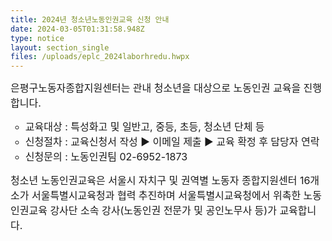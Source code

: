```yaml
---
title: 2024년 청소년노동인권교육 신청 안내
date: 2024-03-05T01:31:58.948Z
type: notice
layout: section_single
files: /uploads/eplc_2024laborhredu.hwpx
---
```

<p><span style="font-size: 12pt;">은평구노동자종합지원센터는 관내 청소년을 대상으로 노동인권 교육을 진행합니다.</span></p>
<ul style="list-style-type: circle;">
<li><span style="font-size: 12pt;">교육대상 : 특성화고 및 일반고, 중등, 초등, 청소년 단체 등</span></li>
<li><span style="font-size: 12pt;">신청절차 : 교육신청서 작성 ▶ 이메일 제출 ▶ 교육 확정 후 담당자 연락</span></li>
<li><span style="font-size: 12pt;">신청문의 : 노동인권팀 02-6952-1873</span></li>
</ul>
<p><span style="font-size: 12pt;">청소년 노동인권교육은 서울시 자치구 및 권역별 노동자 종합지원센터 16개소가 서울특별시교육청과 협력 추진하며 서울특별시교육청에서 위촉한 노동인권교육 강사단 소속 강사(노동인권 전문가 및 공인노무사 등)가 교육합니다.</span></p>
<p>&nbsp;</p>